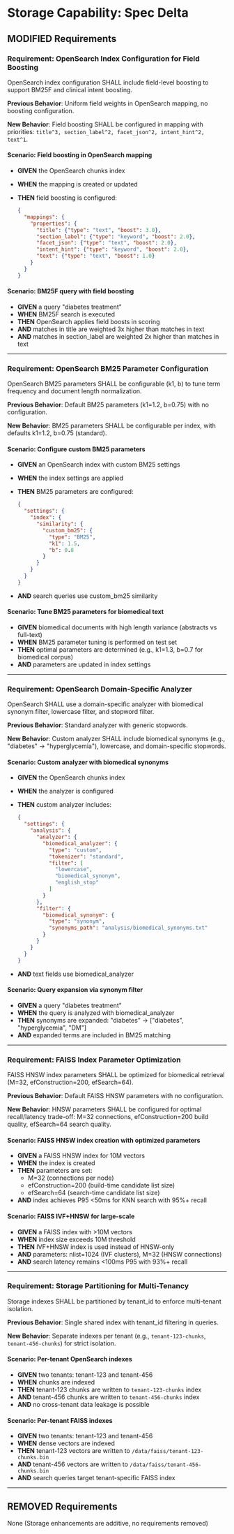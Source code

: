# Storage Capability: Spec Delta

## MODIFIED Requirements

### Requirement: OpenSearch Index Configuration for Field Boosting

OpenSearch index configuration SHALL include field-level boosting to support BM25F and clinical intent boosting.

**Previous Behavior**: Uniform field weights in OpenSearch mapping, no boosting configuration.

**New Behavior**: Field boosting SHALL be configured in mapping with priorities: `title^3, section_label^2, facet_json^2, intent_hint^2, text^1`.

#### Scenario: Field boosting in OpenSearch mapping

- **GIVEN** the OpenSearch chunks index
- **WHEN** the mapping is created or updated
- **THEN** field boosting is configured:

  ```json
  {
    "mappings": {
      "properties": {
        "title": {"type": "text", "boost": 3.0},
        "section_label": {"type": "keyword", "boost": 2.0},
        "facet_json": {"type": "text", "boost": 2.0},
        "intent_hint": {"type": "keyword", "boost": 2.0},
        "text": {"type": "text", "boost": 1.0}
      }
    }
  }
  ```

#### Scenario: BM25F query with field boosting

- **GIVEN** a query "diabetes treatment"
- **WHEN** BM25F search is executed
- **THEN** OpenSearch applies field boosts in scoring
- **AND** matches in title are weighted 3x higher than matches in text
- **AND** matches in section_label are weighted 2x higher than matches in text

---

### Requirement: OpenSearch BM25 Parameter Configuration

OpenSearch BM25 parameters SHALL be configurable (k1, b) to tune term frequency and document length normalization.

**Previous Behavior**: Default BM25 parameters (k1=1.2, b=0.75) with no configuration.

**New Behavior**: BM25 parameters SHALL be configurable per index, with defaults k1=1.2, b=0.75 (standard).

#### Scenario: Configure custom BM25 parameters

- **GIVEN** an OpenSearch index with custom BM25 settings
- **WHEN** the index settings are applied
- **THEN** BM25 parameters are configured:

  ```json
  {
    "settings": {
      "index": {
        "similarity": {
          "custom_bm25": {
            "type": "BM25",
            "k1": 1.5,
            "b": 0.8
          }
        }
      }
    }
  }
  ```

- **AND** search queries use custom_bm25 similarity

#### Scenario: Tune BM25 parameters for biomedical text

- **GIVEN** biomedical documents with high length variance (abstracts vs full-text)
- **WHEN** BM25 parameter tuning is performed on test set
- **THEN** optimal parameters are determined (e.g., k1=1.3, b=0.7 for biomedical corpus)
- **AND** parameters are updated in index settings

---

### Requirement: OpenSearch Domain-Specific Analyzer

OpenSearch SHALL use a domain-specific analyzer with biomedical synonym filter, lowercase filter, and stopword filter.

**Previous Behavior**: Standard analyzer with generic stopwords.

**New Behavior**: Custom analyzer SHALL include biomedical synonyms (e.g., "diabetes" → "hyperglycemia"), lowercase, and domain-specific stopwords.

#### Scenario: Custom analyzer with biomedical synonyms

- **GIVEN** the OpenSearch chunks index
- **WHEN** the analyzer is configured
- **THEN** custom analyzer includes:

  ```json
  {
    "settings": {
      "analysis": {
        "analyzer": {
          "biomedical_analyzer": {
            "type": "custom",
            "tokenizer": "standard",
            "filter": [
              "lowercase",
              "biomedical_synonym",
              "english_stop"
            ]
          }
        },
        "filter": {
          "biomedical_synonym": {
            "type": "synonym",
            "synonyms_path": "analysis/biomedical_synonyms.txt"
          }
        }
      }
    }
  }
  ```

- **AND** text fields use biomedical_analyzer

#### Scenario: Query expansion via synonym filter

- **GIVEN** a query "diabetes treatment"
- **WHEN** the query is analyzed with biomedical_analyzer
- **THEN** synonyms are expanded: "diabetes" → ["diabetes", "hyperglycemia", "DM"]
- **AND** expanded terms are included in BM25 matching

---

### Requirement: FAISS Index Parameter Optimization

FAISS HNSW index parameters SHALL be optimized for biomedical retrieval (M=32, efConstruction=200, efSearch=64).

**Previous Behavior**: Default FAISS HNSW parameters with no configuration.

**New Behavior**: HNSW parameters SHALL be configured for optimal recall/latency trade-off: M=32 connections, efConstruction=200 build quality, efSearch=64 search quality.

#### Scenario: FAISS HNSW index creation with optimized parameters

- **GIVEN** a FAISS HNSW index for 10M vectors
- **WHEN** the index is created
- **THEN** parameters are set:
  - M=32 (connections per node)
  - efConstruction=200 (build-time candidate list size)
  - efSearch=64 (search-time candidate list size)
- **AND** index achieves P95 <50ms for KNN search with 95%+ recall

#### Scenario: FAISS IVF+HNSW for large-scale

- **GIVEN** a FAISS index with >10M vectors
- **WHEN** index size exceeds 10M threshold
- **THEN** IVF+HNSW index is used instead of HNSW-only
- **AND** parameters: nlist=1024 (IVF clusters), M=32 (HNSW connections)
- **AND** search latency remains <100ms P95 with 93%+ recall

---

### Requirement: Storage Partitioning for Multi-Tenancy

Storage indexes SHALL be partitioned by tenant_id to enforce multi-tenant isolation.

**Previous Behavior**: Single shared index with tenant_id filtering in queries.

**New Behavior**: Separate indexes per tenant (e.g., `tenant-123-chunks`, `tenant-456-chunks`) for strict isolation.

#### Scenario: Per-tenant OpenSearch indexes

- **GIVEN** two tenants: tenant-123 and tenant-456
- **WHEN** chunks are indexed
- **THEN** tenant-123 chunks are written to `tenant-123-chunks` index
- **AND** tenant-456 chunks are written to `tenant-456-chunks` index
- **AND** no cross-tenant data leakage is possible

#### Scenario: Per-tenant FAISS indexes

- **GIVEN** two tenants: tenant-123 and tenant-456
- **WHEN** dense vectors are indexed
- **THEN** tenant-123 vectors are written to `/data/faiss/tenant-123-chunks.bin`
- **AND** tenant-456 vectors are written to `/data/faiss/tenant-456-chunks.bin`
- **AND** search queries target tenant-specific FAISS index

---

## REMOVED Requirements

None (Storage enhancements are additive, no requirements removed)
